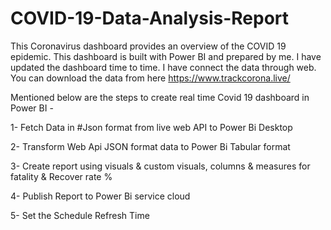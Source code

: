 # COVID-19-Data-Analysis-Report
This Coronavirus dashboard provides an overview of the COVID 19 epidemic. This dashboard is built with Power BI and prepared by me. I have updated the dashboard time to time. I have connect the data through web. You can download the data from here https://www.trackcorona.live/


Mentioned below are the steps to create real time Covid 19 dashboard in Power BI -

1- Fetch Data in #Json format from live web API to Power Bi Desktop

2- Transform Web Api JSON format data to Power Bi Tabular format

3- Create report using visuals & custom visuals, columns & measures for fatality & Recover rate %

4- Publish Report to Power Bi service cloud

5- Set the Schedule Refresh Time
